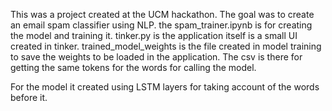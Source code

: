 This was a project created at the UCM hackathon. The goal was to create an email spam classifier using NLP. 
the spam_trainer.ipynb is for creating the model and training it. tinker.py is the application itself is a small UI created in tinker. 
trained_model_weights is the file created in model training to save the weights to be loaded in the application. 
The csv is there for getting the same tokens for the words for calling the model.

For the model it created using LSTM layers for taking account of the words before it.

